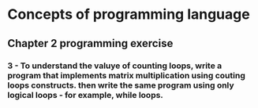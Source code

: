 # Concepts of programming language

## Chapter 2 programming exercise

### 3 - To understand the valuye of counting loops, write a program that implements matrix multiplication using couting loops constructs. then write the same program using only logical loops - for example, while loops.